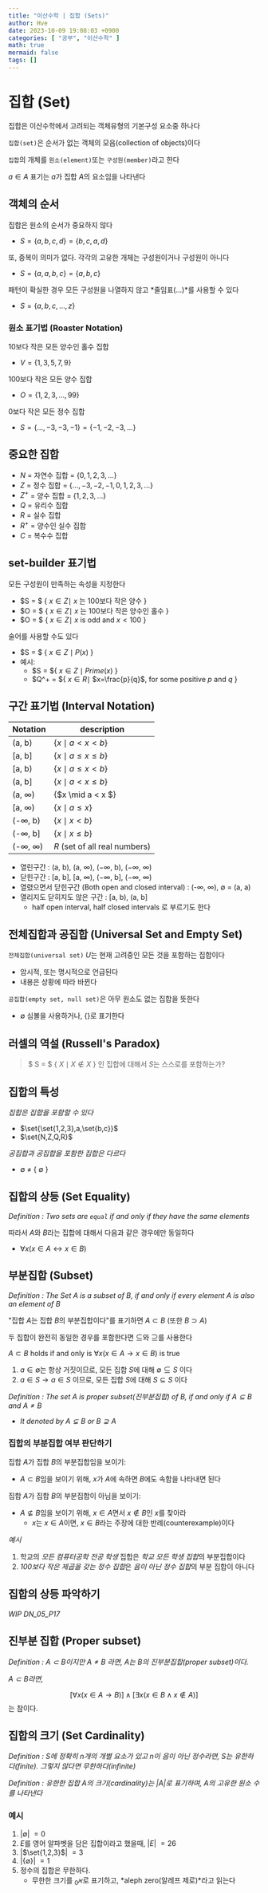 ```yaml
---
title: "이산수학 | 집합 (Sets)"
author: Hve
date: 2023-10-09 19:08:03 +0900
categories: [ "공부", "이산수학" ]
math: true
mermaid: false
tags: []
---
```


# 집합 (Set)

집합은 이산수학에서 고려되는 객체유형의 기본구성 요소중 하나다

`집합(set)`은 순서가 없는 객체의 모음(collection of objects)이다

`집합`의 개체를 `원소(element)`또는 `구성원(member)`라고 한다

$a∈A$ 표기는 $a$가 집합 $A$의 요소임을 나타낸다

## 객체의 순서

집합은 원소의 순서가 중요하지 않다
- $S = \{a,b,c,d\}= \{b,c,a,d\}$ 

또, 중복이 의미가 없다. 각각의 고유한 개체는 구성원이거나 구성원이 아니다
- $S = \{a, a, b, c\} = \{a, b, c\}$

패턴이 확실한 경우 모든 구성원을 나열하지 않고 *줄임표(...)*를 사용할 수 있다
- $S = \{a, b, c, ... , z\}$

### 원소 표기법 (Roaster Notation)

10보다 작은 모든 양수인 홀수 집합
- $V = \{1,3,5,7,9\}$

100보다 작은 모든 양수 집합
- $O = \{1,2,3,...,99\}$

0보다 작은 모든 정수 집합
- $S = \{...,-3,-3,-1\} = \{-1,-2,-3,...\}$

## 중요한 집합

- $N$ = 자연수 집합 = $\{0, 1, 2, 3,...\}$
- $Z$ = 정수 집합 = $\{..., -3, -2, -1, 0, 1, 2, 3, ...\}$
- $Z^+$ = 양수 집합 = $\{1,2,3,...\}$
- $Q$ = 유리수 집합
- $R$ = 실수 집합
- $R^+$ = 양수인 실수 집합
- $C$ = 복수수 집합

## set-builder 표기법

모든 구성원이 만족하는 속성을 지정한다

- $S = $ \{ $x∈Z \mid$ $x$ 는 100보다 작은 양수 \}
- $O = $ \{ $x∈Z \mid$ $x$ 는 100보다 작은 양수인 홀수 \}
- $O = $ \{ $x∈Z \mid$ $x$ is odd and $x < 100$ \}

술어를 사용할 수도 있다

- $S = $ \{ $x∈Z \mid P(x)$ \}
- 예시:
    - $S = $\{ $x∈Z \mid Prime(x)$ \}
    - $Q^+ = $\{ $x∈R \mid$ $x=\frac{p}{q}$, for some positive $p$ and $q$ \}

## 구간 표기법 (Interval Notation)

| Notation | description |
|----------|-------------|
| (a, b)   | \{$x \mid a < x < b$\} |
| [a, b]   | \{$x \mid a \leq x \leq b$\} |
| [a, b)   | \{$x \mid a \leq x < b$\} |
| (a, b]   | \{$x \mid a < x \leq b$\} |
| (a, ∞)   | \{$x \mid a < x $\} |
| [a, ∞)   | \{$x \mid a \leq x$\} |
| (-∞, b)   | \{$x \mid x < b$\} |
| (-∞, b]   | \{$x \mid x \leq b$\} |
| (-∞, ∞)   | $R$ (set of all real numbers) |

- 열린구간 : (a, b), (a, ∞), (−∞, b), (−∞, ∞)
- 닫힌구간 :  [a, b], [a, ∞), (−∞, b], (−∞, ∞)
- 열렸으면서 닫힌구간 (Both open and closed interval) : (-∞, ∞), ∅ = (a, a)
- 열리지도 닫히지도 않은 구간 : [a, b), (a, b] 
    - half open interval, half closed intervals 로 부르기도 한다

## 전체집합과 공집합 (Universal Set and Empty Set)

`전체집합(universal set)` $U$는 현재 고려중인 모든 것을 포함하는 집합이다
- 암시적, 또는 명시적으로 언급된다
- 내용은 상황에 따라 바뀐다

`공집합(empty set, null set)`은 아무 원소도 없는 집합을 뜻한다

- ∅ 심볼을 사용하거나, \{\}로 표기한다

## 러셀의 역설 (Russell's Paradox)

> $ S = $ \{ $X \mid X ∉ X$ \} 인 집합에 대해서
> $S$는 스스로를 포함하는가?

## 집합의 특성

*집합은 집합을 포함할 수 있다*
- $\set{\set{1,2,3},a,\set{b,c}}$
- $\set{N,Z,Q,R}$

*공집합과 공집합을 포함한 집합은 다르다*
- ∅ ≠ \{ ∅ \}

## 집합의 상등 (Set Equality)

*Definition : Two sets are `equal` if and only if they have the same elements*

따라서 $A$와 $B$라는 집합에 대해서 다음과 같은 경우에만 동일하다
- $∀x(x∈A ↔ x∈B)$

## 부분집합 (Subset)

*Definition : The Set A is a subset of B, if and only if every element A is also an element of B*

"집합 $A$는 집합 $B$의 부분집합이다"를 표기하면 $A ⊂ B$ (또한 $B ⊃ A$)

두 집합이 완전히 동일한 경우를 포함한다면 $⊆$와 $⊇$를 사용한다

$A ⊂ B$ holds if and only is $∀x(x∈A→x∈B)$ is true
1. $a ∈ ∅$는 항상 거짓이므로, 모든 집합 $S$에 대해 $∅ ⊆ S$ 이다
2. $a ∈ S → a ∈ S$ 이므로, 모든 집합 $S$에 대해 $S ⊆ S$ 이다

*Definition : The set A is proper subset(진부분집합) of B, if and only if $A ⊆ B$ and $A \neq B$*
- *It denoted by $A ⊊ B$ or $B ⊋ A$*

### 집합의 부분집합 여부 판단하기

집합 $A$가 집합 $B$의 부분집합임을 보이기:
- $A ⊂ B$임을 보이기 위해, $x$가 $A$에 속하면 $B$에도 속함을 나타내면 된다

집합 $A$가 집합 $B$의 부분집합이 아님을 보이기:
- $A ⊈ B$임을 보이기 위해, $x ∈ A$면서 $x ∉ B$인 $x$를 찾아라
    - $x$는 $x ∈ A$이면, $x ∈ B$라는 주장에 대한 반례(counterexample)이다

*예시*

1. 학교의 *모든 컴퓨터공학 전공 학생* 집합은 *학교 모든 학생 집합*의 부분집합이다
2. *100보다 작은 제곱을 갖는 정수 집합*은 *음이 아닌 정수 집합*의 부분 집합이 아니다

## 집합의 상등 파악하기

*WIP* *DN_05_P17*

## 진부분 집합 (Proper subset)

*Definition : $A ⊂ B$이지만 $A ≠ B$ 라면, A는 B의 진부분집합(proper subset)이다.*

*$A ⊂ B$라면,* 

$$
 [∀x(x∈A → B)] ∧ [∃x(x∈B ∧ x ∉ A)]
$$
는 참이다.

## 집합의 크기 (Set Cardinality)

*Definition : $S$에 정확히 n개의 개별 요소가 있고 n이 음이 아닌 정수라면, $S$는 유한하다(finite). 그렇지 않다면 무한하다(infinite)*

*Definition : 유한한 집합 $A$의 크기(cardinality)는 \|$A$\|로 표기하며, $A$의 고유한 원소 수를 나타낸다*

### 예시

1. \|∅\| $= 0$
2. $E$를 영어 알파벳을 담은 집합이라고 했을때, \|$E$\| $= 26$
3. \|$\set{1,2,3}$\| $= 3$
4. \|\{∅\}\| $= 1$
5. 정수의 집합은 무한하다.
    - 무한한 크기를 $א_0$로 표기하고, *aleph zero(알레프 제로)*라고 읽는다
